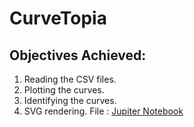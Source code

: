 # CurveTopia
## Objectives Achieved:
1. Reading the CSV files.
2. Plotting the curves.
3. Identifying the curves.
4. SVG rendering.
File : [Jupiter Notebook](https://github.com/pavancos/curve/blob/main/CurveMain.ipynb)
